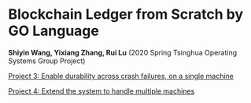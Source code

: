 # Blockchain Ledger from Scratch by GO Language
**Shiyin Wang, Yixiang Zhang, Rui Lu**  (2020 Spring Tsinghua Operating Systems Group Project)

[Project 3: Enable durability across crash failures, on a single machine](./project3.md)<br>

[Project 4: Extend the system to handle multiple machines](./project4.md)